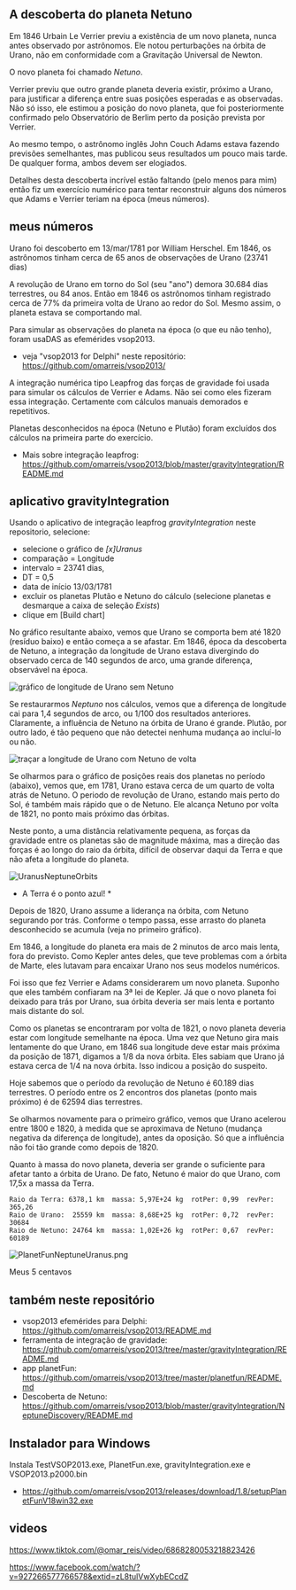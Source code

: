 ## A descoberta do planeta Netuno

Em 1846 Urbain Le Verrier previu a existência de um novo planeta,
nunca antes observado por astrônomos. Ele notou perturbações na órbita 
de Urano, não em conformidade com a Gravitação Universal de Newton.

O novo planeta foi chamado  *Netuno*.

Verrier previu que outro grande planeta deveria existir, próximo a Urano,
para justificar a diferença entre suas posições esperadas e as observadas.
Não só isso, ele estimou a posição do novo planeta,
que foi posteriormente confirmado pelo Observatório de Berlim perto 
da posição prevista por Verrier.

Ao mesmo tempo, o astrônomo inglês John Couch Adams estava fazendo
previsões semelhantes, mas publicou seus resultados um pouco mais tarde.
De qualquer forma, ambos devem ser elogiados.

Detalhes desta descoberta incrível estão faltando (pelo menos para mim)
então fiz um exercício numérico para tentar reconstruir alguns dos
números que Adams e Verrier teriam na época (meus números).

## meus números

Urano foi descoberto em 13/mar/1781 por William Herschel.
Em 1846, os astrônomos tinham cerca de 65 anos de observações de Urano (23741 dias)

A revolução de Urano em torno do Sol (seu "ano") demora 30.684 dias terrestres, ou 84 anos.
Então em 1846 os astrônomos tinham registrado cerca de 77% da primeira volta de Urano ao redor do Sol.
Mesmo assim, o planeta estava se comportando mal.

Para simular as observações do planeta na época (o que eu não tenho), foram usaDAS as efemérides vsop2013.

* veja "vsop2013 for Delphi" neste repositório: https://github.com/omarreis/vsop2013/ 

A integração numérica tipo Leapfrog das forças de gravidade foi usada para simular os cálculos de Verrier e Adams.
Não sei como eles fizeram essa integração. Certamente com cálculos manuais demorados e repetitivos.

Planetas desconhecidos na época (Netuno e Plutão) foram excluídos dos cálculos na primeira parte do exercício.

* Mais sobre integração leapfrog: https://github.com/omarreis/vsop2013/blob/master/gravityIntegration/README.md
   
## aplicativo gravityIntegration

Usando o aplicativo de integração leapfrog *gravityIntegration* neste repositorio, selecione:

  * selecione o gráfico de *[x]Uranus* 
  * comparação = Longitude
  * intervalo = 23741 dias,
  * DT = 0,5
  * data de início 13/03/1781
  * excluir os planetas Plutão e Netuno do cálculo (selecione planetas e desmarque a caixa de seleção *Exists*)
  * clique em [Build chart]

No gráfico resultante abaixo, vemos que Urano se comporta bem até 1820 (resíduo baixo) e então começa a se afastar.
Em 1846, época da descoberta de Netuno, a integração da longitude de Urano 
estava divergindo do observado cerca de 140 segundos de arco,
uma grande diferença, observável na época.

![gráfico de longitude de Urano sem Netuno](UranusLongitudeNoNeptune.png)

Se restaurarmos *Neptuno* nos cálculos, vemos que a diferença de longitude cai para 1,4 segundos de arco, 
ou 1/100 dos resultados anteriores. Claramente, a influência de Netuno na órbita de Urano é grande. 
Plutão, por outro lado, é tão pequeno que não detectei nenhuma mudança ao incluí-lo ou não.

![traçar a longitude de Urano com Netuno de volta](UranusLongitudeWithNeptuneAdded.png)

Se olharmos para o gráfico de posições reais dos planetas no período (abaixo),
vemos que, em 1781, Urano estava cerca de um quarto de volta atrás de Netuno. 
O periodo de revolução de Urano, estando mais perto do Sol, é também mais rápido que o de Netuno. 
Ele alcança Netuno por volta de 1821, no ponto mais próximo das órbitas.

Neste ponto, a uma distância relativamente pequena, as forças da gravidade entre os planetas
são de magnitude máxima, mas a direção das forças é ao longo do raio da órbita,
difícil de observar daqui da Terra e que não afeta a longitude do planeta.

![UranusNeptuneOrbits](UranusNeptune1871-1846.png)
* A Terra é o ponto azul! *

Depois de 1820, Urano assume a liderança na órbita,
com Netuno segurando por trás. Conforme o tempo passa, esse arrasto do
planeta desconhecido se acumula (veja no primeiro gráfico).

Em 1846, a longitude do planeta era mais de 2 minutos de arco mais lenta, fora do previsto.
Como Kepler antes deles, que teve problemas com a órbita de Marte,
eles lutavam para encaixar Urano nos seus modelos numéricos.

Foi isso que fez Verrier e Adams considerarem um novo planeta.
Suponho que eles também confiaram na 3ª lei de Kepler. Já que o novo planeta foi
deixado para trás por Urano, sua órbita deveria ser mais lenta e portanto mais distante do sol.

Como os planetas se encontraram por volta de 1821, o novo planeta deveria estar 
com longitude semelhante na época. Uma vez que Netuno gira mais lentamente do que Urano,
em 1846 sua longitude deve estar mais próxima da posição de 1871, digamos a 1/8 da nova órbita.
Eles sabiam que Urano já estava cerca de 1/4 na nova órbita.
Isso indicou a posição do suspeito.

Hoje sabemos que o período da revolução de Netuno é 60.189 dias terrestres.
O período entre os 2 encontros dos planetas (ponto mais próximo) é de 62594 dias terrestres.

Se olharmos novamente para o primeiro gráfico, vemos que Urano acelerou entre
1800 e 1820, à medida que se aproximava de Netuno (mudança negativa da diferença de longitude),
antes da oposição. Só que a influência não foi tão grande como depois de 1820.

Quanto à massa do novo planeta, deveria ser grande o suficiente para afetar tanto a órbita de Urano.
De fato, Netuno é maior do que Urano, com 17,5x a massa da Terra.

    Raio da Terra: 6378,1 km  massa: 5,97E+24 kg  rotPer: 0,99  revPer: 365,26
    Raio de Urano:  25559 km  massa: 8,68E+25 kg  rotPer: 0,72  revPer: 30684
    Raio de Netuno: 24764 km  massa: 1,02E+26 kg  rotPer: 0,67  revPer: 60189
    
![PlanetFunNeptuneUranus.png](PlanetFunNeptuneUranus.png)

Meus 5 centavos

## também neste repositório
* vsop2013 efemérides para Delphi: https://github.com/omarreis/vsop2013/README.md
* ferramenta de integração de gravidade: https://github.com/omarreis/vsop2013/tree/master/gravityIntegration/README.md
* app planetFun: https://github.com/omarreis/vsop2013/tree/master/planetfun/README.md
* Descoberta de Netuno: https://github.com/omarreis/vsop2013/blob/master/gravityIntegration/NeptuneDiscovery/README.md

## Instalador para Windows

Instala TestVSOP2013.exe, PlanetFun.exe, gravityIntegration.exe e VSOP2013.p2000.bin

* https://github.com/omarreis/vsop2013/releases/download/1.8/setupPlanetFunV18win32.exe

## videos
https://www.tiktok.com/@omar_reis/video/6868280053218823426

https://www.facebook.com/watch/?v=927266577766578&extid=zL8tulVwXybECcdZ








